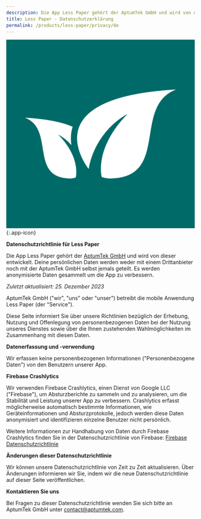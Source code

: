 ```yaml
---
description: Die App Less Paper gehört der AptumTek GmbH und wird von dieser entwickelt.
title: Less Paper - Datenschutzerklärung
permalink: /products/less-paper/privacy/de
---
```


![Less Paper](/assets/images/less-paper/icon.png){:.app-icon}

**Datenschutzrichtlinie für Less Paper**

Die App Less Paper gehört der [AptumTek GmbH](https://aptumtek.com) und wird von dieser entwickelt. Deine persönlichen Daten werden weder mit einem Drittanbieter noch mit der AptumTek GmbH selbst jemals geteilt. Es werden anonymisierte Daten gesammelt um die App zu verbessern.

*Zuletzt aktualisiert: 25. Dezember 2023*

AptumTek GmbH ("wir", "uns" oder "unser") betreibt die mobile Anwendung Less Paper (der "Service").

Diese Seite informiert Sie über unsere Richtlinien bezüglich der Erhebung, Nutzung und Offenlegung von personenbezogenen Daten bei der Nutzung unseres Dienstes sowie über die Ihnen zustehenden Wahlmöglichkeiten im Zusammenhang mit diesen Daten.

**Datenerfassung und -verwendung**

Wir erfassen keine personenbezogenen Informationen ("Personenbezogene Daten") von den Benutzern unserer App.

**Firebase Crashlytics**

Wir verwenden Firebase Crashlytics, einen Dienst von Google LLC ("Firebase"), um Absturzberichte zu sammeln und zu analysieren, um die Stabilität und Leistung unserer App zu verbessern. Crashlytics erfasst möglicherweise automatisch bestimmte Informationen, wie Geräteinformationen und Absturzprotokolle, jedoch werden diese Daten anonymisiert und identifizieren einzelne Benutzer nicht persönlich.

Weitere Informationen zur Handhabung von Daten durch Firebase Crashlytics finden Sie in der Datenschutzrichtlinie von Firebase: [Firebase Datenschutzrichtlinie](https://firebase.google.com/support/privacy/)

**Änderungen dieser Datenschutzrichtlinie**

Wir können unsere Datenschutzrichtlinie von Zeit zu Zeit aktualisieren. Über Änderungen informieren wir Sie, indem wir die neue Datenschutzrichtlinie auf dieser Seite veröffentlichen.

**Kontaktieren Sie uns**

Bei Fragen zu dieser Datenschutzrichtlinie wenden Sie sich bitte an AptumTek GmbH unter contact@aptumtek.com.

